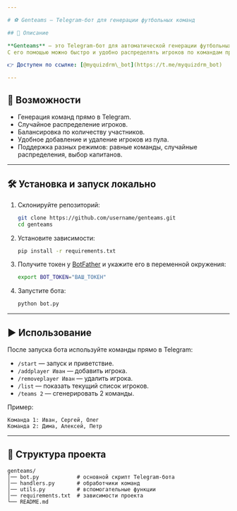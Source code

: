 ```yaml
---

# ⚽ Genteams — Telegram-бот для генерации футбольных команд

## 📌 Описание

**Genteams** — это Telegram-бот для автоматической генерации футбольных команд.
С его помощью можно быстро и удобно распределять игроков по командам прямо в чате. Бот подходит для дворовых игр, тренировок и любительских турниров.

👉 Доступен по ссылке: [@myquizdrm\_bot](https://t.me/myquizdrm_bot)

---
```


## 🚀 Возможности

* Генерация команд прямо в Telegram.
* Случайное распределение игроков.
* Балансировка по количеству участников.
* Удобное добавление и удаление игроков из пула.
* Поддержка разных режимов: равные команды, случайные распределения, выбор капитанов.

---

## 🛠 Установка и запуск локально

1. Склонируйте репозиторий:

   ```bash
   git clone https://github.com/username/genteams.git
   cd genteams
   ```

2. Установите зависимости:

   ```bash
   pip install -r requirements.txt
   ```

3. Получите токен у [BotFather](https://t.me/botfather) и укажите его в переменной окружения:

   ```bash
   export BOT_TOKEN="ВАШ_ТОКЕН"
   ```

4. Запустите бота:

   ```bash
   python bot.py
   ```

---

## ▶️ Использование

После запуска бота используйте команды прямо в Telegram:

* `/start` — запуск и приветствие.
* `/addplayer Иван` — добавить игрока.
* `/removeplayer Иван` — удалить игрока.
* `/list` — показать текущий список игроков.
* `/teams 2` — сгенерировать 2 команды.

Пример:

```
Команда 1: Иван, Сергей, Олег
Команда 2: Дима, Алексей, Петр
```

---

## 📂 Структура проекта

```
genteams/
│── bot.py            # основной скрипт Telegram-бота
│── handlers.py       # обработчики команд
│── utils.py          # вспомогательные функции
│── requirements.txt  # зависимости проекта
└── README.md
```

